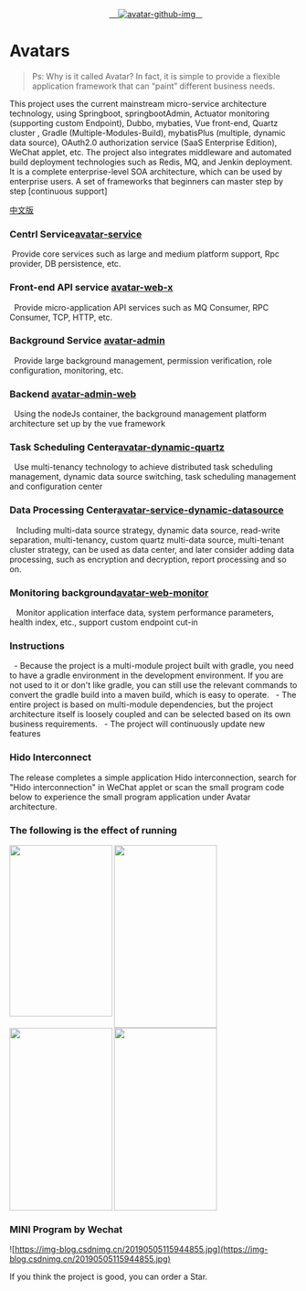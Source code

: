 <p align="center">
  <a href="http://avatar.wlgdo.com">
   <img alt="avatar-github-img" src="https://repository-images.githubusercontent.com/182984652/8992b700-7337-11e9-9c04-df8b5f02c21e">
  </a>
</p>

# Avatars
>Ps: Why is it called Avatar? In fact, it is simple to provide a flexible application framework that can “paint” different business needs.

This project uses the current mainstream micro-service architecture technology, using Springboot, springbootAdmin, Actuator monitoring (supporting custom Endpoint), Dubbo, mybaties, Vue front-end, Quartz cluster
, Gradle (Multiple-Modules-Build), mybatisPlus (multiple, dynamic data source), OAuth2.0 authorization service (SaaS Enterprise Edition), WeChat applet, etc.
The project also integrates middleware and automated build deployment technologies such as Redis, MQ, and Jenkin deployment.
It is a complete enterprise-level SOA architecture, which can be used by enterprise users. A set of frameworks that beginners can master step by step [continuous support]  

[中文版](https://github.com/wligang/avatars/edit/master/README_CN.md)  

### Centrl Service[avatar-service](https://github.com/wligang/avatars/tree/master/avatar-service)
 Provide core services such as large and medium platform support, Rpc provider, DB persistence, etc.

### Front-end API service [avatar-web-x](https://github.com/wligang/avatars/tree/master/avatar-web)
  Provide micro-application API services such as MQ Consumer, RPC Consumer, TCP, HTTP, etc.

### Background Service [avatar-admin](https://github.com/wligang/avatars/tree/master/avatar-admin)
  Provide large background management, permission verification, role configuration, monitoring, etc.
  
### Backend [avatar-admin-web](https://github.com/wligang/avatars/tree/master/avatar-admin-web)
  Using the nodeJs container, the background management platform architecture set up by the vue framework
  
### Task Scheduling Center[avatar-dynamic-quartz](https://github.com/wligang/avatars/tree/master/avatar-dynamic-quartz)
  Use multi-tenancy technology to achieve distributed task scheduling management, dynamic data source switching, task scheduling management and configuration center

### Data Processing Center[avatar-service-dynamic-datasource](https://github.com/wligang/avatars/tree/master/avatar-service-dynamic-datasource) 
   Including multi-data source strategy, dynamic data source, read-write separation, multi-tenancy, custom quartz multi-data source, multi-tenant cluster strategy, can be used as data center, and later consider adding data processing, such as encryption and decryption, report processing and so on.

### Monitoring background[avatar-web-monitor](https://github.com/wligang/avatars/tree/master/avatar-web-monitor)
   Monitor application interface data, system performance parameters, health index, etc., support custom endpoint cut-in

### Instructions
  - Because the project is a multi-module project built with gradle, you need to have a gradle environment in the development environment. If you are not used to it or don't like gradle, you can still use the relevant commands to convert the gradle build into a maven build, which is easy to operate.
  - The entire project is based on multi-module dependencies, but the project architecture itself is loosely coupled and can be selected based on its own business requirements.
  - The project will continuously update new features

### Hido Interconnect

The release completes a simple application Hido interconnection, search for "Hido interconnection" in WeChat applet or scan the small program code below to experience the small program application under Avatar architecture.

### The following is the effect of running

<img src="https://img-blog.csdnimg.cn/20190506121130640.jpg" width = "180" height = "300" div align="left"/>

<img src="https://img-blog.csdnimg.cn/20190506121145624.jpg" width = "180" height = "320" div align="left"/>

<img src="https://img-blog.csdnimg.cn/20190506121156678.jpg" width = "180" height = "320" div align="left"/>

<img src="https://img-blog.csdnimg.cn/20190506121209283.jpg" width = "180" height = "320" div align=""/>



### MINI Program by Wechat
![https://img-blog.csdnimg.cn/20190505115944855.jpg](https://img-blog.csdnimg.cn/20190505115944855.jpg)



If you think the project is good, you can order a Star.
